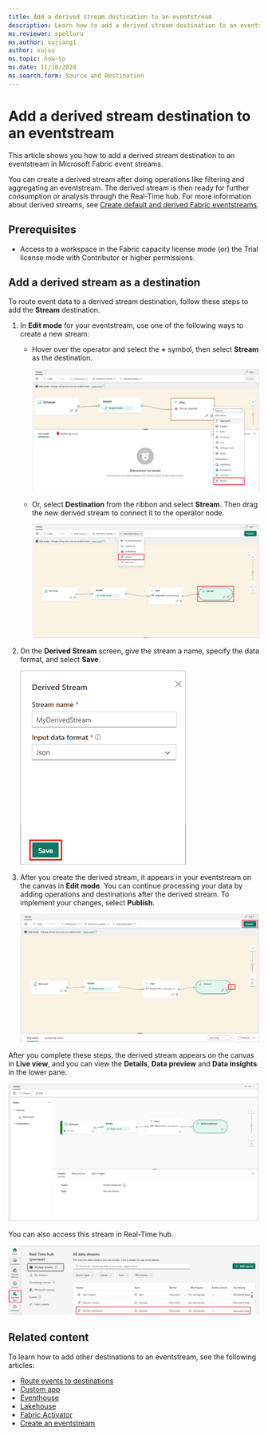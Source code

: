 ```yaml
---
title: Add a derived stream destination to an eventstream
description: Learn how to add a derived stream destination to an eventstream.
ms.reviewer: spelluru
ms.author: xujiang1
author: xujxu
ms.topic: how-to
ms.date: 11/18/2024
ms.search.form: Source and Destination
---
```


# Add a derived stream destination to an eventstream

This article shows you how to add a derived stream destination to an eventstream in Microsoft Fabric event streams.

You can create a derived stream after doing operations like filtering and aggregating an eventstream. The derived stream is then ready for further consumption or analysis through the Real-Time hub. For more information about derived streams, see [Create default and derived Fabric eventstreams](create-default-derived-streams.md).

## Prerequisites

- Access to a workspace in the Fabric capacity license mode (or) the Trial license mode with Contributor or higher permissions. 

## Add a derived stream as a destination

To route event data to a derived stream destination, follow these steps to add the **Stream** destination.

1. In **Edit mode** for your eventstream, use one of the following ways to create a new stream:

   - Hover over the operator and select the **+** symbol, then select **Stream** as the destination.

     ![Screenshot of adding the new stream by selecting the + symbol on the operator.](media/add-destination-derived-stream/select-stream.png)

   - Or, select **Destination** from the ribbon and select **Stream**. Then drag the new derived stream to connect it to the operator node.

     ![Screenshot of adding the new stream by selecting Stream and connecting the new stream to the operator.](media/add-destination-derived-stream/select-stream-ribbon.png)

1. On the **Derived Stream** screen, give the stream a name, specify the data format, and select **Save**.

   ![Screenshot of the Derived Stream screen with Save highlighted.](media/add-destination-derived-stream/derived-stream.png)

1. After you create the derived stream, it appears in your eventstream on the canvas in **Edit mode**. You can continue processing your data by adding operations and destinations after the derived stream. To implement your changes, select **Publish**.

   ![Screenshot of the derived stream in Edit mode, with Publish highlighted.](media/add-destination-derived-stream/edit-mode.png)

After you complete these steps, the derived stream appears on the canvas in **Live view**, and you can view the **Details**, **Data preview** and **Data insights** in the lower pane.

![Screenshot of the eventstream in Live view with the Details pane.](media/add-destination-derived-stream/live-view.png)

You can also access this stream in Real-Time hub.

![Screenshot of the derived eventstream listed in Real-Time hub.](media/add-destination-derived-stream/real-time-hub.png)

## Related content 

To learn how to add other destinations to an eventstream, see the following articles: 

- [Route events to destinations ](add-manage-eventstream-destinations.md)
- [Custom app](add-destination-custom-app.md)
- [Eventhouse](add-destination-kql-database.md)
- [Lakehouse](add-destination-lakehouse.md)
- [Fabric Activator](add-destination-activator.md)
- [Create an eventstream](create-manage-an-eventstream.md)
